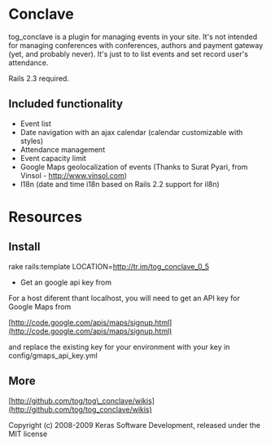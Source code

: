 Conclave
=========

tog_conclave is a plugin for managing events in your site. It's not intended for managing conferences with conferences, authors and payment gateway (yet, and probably never). It's just to to list events and set record user's attendance.

Rails 2.3 required.

Included functionality
----------------------

* Event list
* Date navigation with an ajax calendar (calendar customizable with styles)
* Attendance management
* Event capacity limit
* Google Maps geolocalization of events (Thanks to Surat Pyari, from Vinsol - http://www.vinsol.com)
* I18n (date and time i18n based on Rails 2.2 support for il8n)

Resources
=========

Install
-------

rake rails:template LOCATION=http://tr.im/tog_conclave_0_5


* Get an google api key from

For a host diferent thant localhost, you will need to get an API key for Google Maps from 

[http://code.google.com/apis/maps/signup.html](http://code.google.com/apis/maps/signup.html)

and replace the existing key for your environment with your key in config/gmaps_api_key.yml



More
-------

[http://github.com/tog/tog\_conclave]:(http://github.com/tog/tog_conclave)

[http://github.com/tog/tog\_conclave/wikis](http://github.com/tog/tog_conclave/wikis)


Copyright (c) 2008-2009 Keras Software Development, released under the MIT license